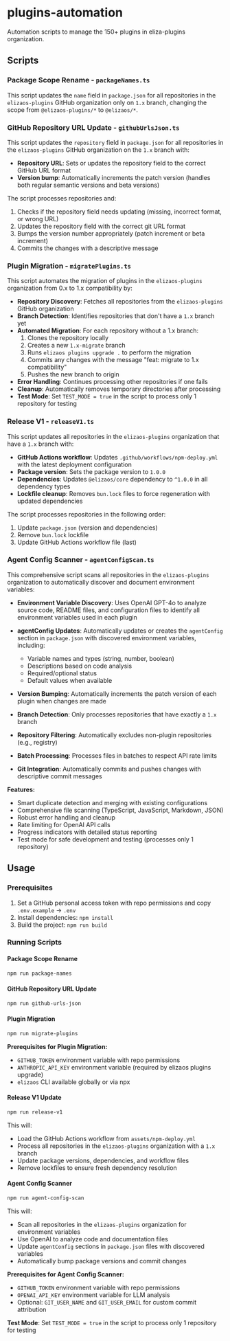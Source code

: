 # plugins-automation

Automation scripts to manage the 150+ plugins in eliza-plugins organization.

## Scripts

### Package Scope Rename - `packageNames.ts`

This script updates the `name` field in `package.json` for all repositories in the `elizaos-plugins` GitHub organization only on `1.x` branch, changing the scope from `@elizaos-plugins/*` to `@elizaos/*`.

### GitHub Repository URL Update - `githubUrlsJson.ts`

This script updates the `repository` field in `package.json` for all repositories in the `elizaos-plugins` GitHub organization on the `1.x` branch with:

- **Repository URL**: Sets or updates the repository field to the correct GitHub URL format
- **Version bump**: Automatically increments the patch version (handles both regular semantic versions and beta versions)

The script processes repositories and:

1. Checks if the repository field needs updating (missing, incorrect format, or wrong URL)
2. Updates the repository field with the correct git URL format
3. Bumps the version number appropriately (patch increment or beta increment)
4. Commits the changes with a descriptive message

### Plugin Migration - `migratePlugins.ts`

This script automates the migration of plugins in the `elizaos-plugins` organization from 0.x to 1.x compatibility by:

- **Repository Discovery**: Fetches all repositories from the `elizaos-plugins` GitHub organization
- **Branch Detection**: Identifies repositories that don't have a `1.x` branch yet
- **Automated Migration**: For each repository without a 1.x branch:
  1. Clones the repository locally
  2. Creates a new `1.x-migrate` branch
  3. Runs `elizaos plugins upgrade .` to perform the migration
  4. Commits any changes with the message "feat: migrate to 1.x compatibility"
  5. Pushes the new branch to origin
- **Error Handling**: Continues processing other repositories if one fails
- **Cleanup**: Automatically removes temporary directories after processing
- **Test Mode**: Set `TEST_MODE = true` in the script to process only 1 repository for testing

### Release V1 - `releaseV1.ts`

This script updates all repositories in the `elizaos-plugins` organization that have a `1.x` branch with:

- **GitHub Actions workflow**: Updates `.github/workflows/npm-deploy.yml` with the latest deployment configuration
- **Package version**: Sets the package version to `1.0.0`
- **Dependencies**: Updates `@elizaos/core` dependency to `^1.0.0` in all dependency types
- **Lockfile cleanup**: Removes `bun.lock` files to force regeneration with updated dependencies

The script processes repositories in the following order:

1. Update `package.json` (version and dependencies)
2. Remove `bun.lock` lockfile
3. Update GitHub Actions workflow file (last)

### Agent Config Scanner - `agentConfigScan.ts`

This comprehensive script scans all repositories in the `elizaos-plugins` organization to automatically discover and document environment variables:

- **Environment Variable Discovery**: Uses OpenAI GPT-4o to analyze source code, README files, and configuration files to identify all environment variables used in each plugin
- **agentConfig Updates**: Automatically updates or creates the `agentConfig` section in `package.json` with discovered environment variables, including:
  - Variable names and types (string, number, boolean)
  - Descriptions based on code analysis
  - Required/optional status
  - Default values when available

- **Version Bumping**: Automatically increments the patch version of each plugin when changes are made
- **Branch Detection**: Only processes repositories that have exactly a `1.x` branch
- **Repository Filtering**: Automatically excludes non-plugin repositories (e.g., registry)
- **Batch Processing**: Processes files in batches to respect API rate limits
- **Git Integration**: Automatically commits and pushes changes with descriptive commit messages

**Features:**
- Smart duplicate detection and merging with existing configurations
- Comprehensive file scanning (TypeScript, JavaScript, Markdown, JSON)  
- Robust error handling and cleanup
- Rate limiting for OpenAI API calls
- Progress indicators with detailed status reporting
- Test mode for safe development and testing (processes only 1 repository)

## Usage

### Prerequisites

1. Set a GitHub personal access token with repo permissions and copy `.env.example` -> `.env`
2. Install dependencies: `npm install`
3. Build the project: `npm run build`

### Running Scripts

#### Package Scope Rename

```bash
npm run package-names
```

#### GitHub Repository URL Update

```bash
npm run github-urls-json
```

#### Plugin Migration

```bash
npm run migrate-plugins
```

**Prerequisites for Plugin Migration:**
- `GITHUB_TOKEN` environment variable with repo permissions
- `ANTHROPIC_API_KEY` environment variable (required by elizaos plugins upgrade)
- `elizaos` CLI available globally or via npx

#### Release V1 Update

```bash
npm run release-v1
```

This will:

- Load the GitHub Actions workflow from `assets/npm-deploy.yml`
- Process all repositories in the `elizaos-plugins` organization with a `1.x` branch
- Update package versions, dependencies, and workflow files
- Remove lockfiles to ensure fresh dependency resolution

#### Agent Config Scanner

```bash
npm run agent-config-scan
```

This will:

- Scan all repositories in the `elizaos-plugins` organization for environment variables
- Use OpenAI to analyze code and documentation files
- Update `agentConfig` sections in `package.json` files with discovered variables
- Automatically bump package versions and commit changes

**Prerequisites for Agent Config Scanner:**
- `GITHUB_TOKEN` environment variable with repo permissions
- `OPENAI_API_KEY` environment variable for LLM analysis
- Optional: `GIT_USER_NAME` and `GIT_USER_EMAIL` for custom commit attribution

**Test Mode**: Set `TEST_MODE = true` in the script to process only 1 repository for testing
